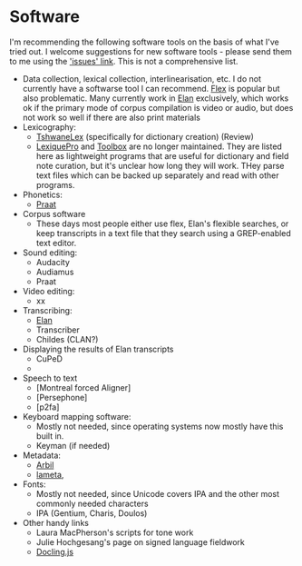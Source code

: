 # Software


I'm recommending the following software tools on the basis of what I've tried out. I welcome suggestions for new software tools - please send them to me using the ['issues' link](https://github.com/chirila/lingfieldwork/issues). This is not a comprehensive list.

* Data collection, lexical collection, interlinearisation, etc. I do not currently have a softwarse tool I can recommend. [Flex](https://software.sil.org/fieldworks/download/) is popular but also problematic. Many currently work in [Elan](https://archive.mpi.nl/tla/elan) exclusively, which works ok if the primary mode of corpus compilation is video or audio, but does not work so well if there are also print materials
* Lexicography: 
    - [TshwaneLex](http://tshwanedje.com/tshwanelex/) (specifically for dictionary creation) (Review) 
    - [LexiquePro](http://lexiquepro.com/) and [Toolbox](https://software.sil.org/toolbox/) are no longer maintained. They are listed here as lightweight programs that are useful for dictionary and field note curation, but it's unclear how long they will work. THey parse text files which can be backed up separately and read with other programs.
* Phonetics: 
    - [Praat](https://www.praat.org)
* Corpus software 
    - These days most people either use flex, Elan's flexible searches, or keep transcripts in a text file that they search using a GREP-enabled text editor.
* Sound editing: 
    - Audacity 
    - Audiamus
    - Praat
* Video editing:
    - xx
* Transcribing: 
    - [Elan](https://archive.mpi.nl/tla/elan)
    - Transcriber
    - Childes (CLAN?)
* Displaying the results of Elan transcripts
    - CuPeD
    - 
* Speech to text
    - [Montreal forced Aligner]    
    - [Persephone]
    - [p2fa]
* Keyboard mapping software: 
    - Mostly not needed, since operating systems now mostly have this built in.
    - Keyman (if needed)
* Metadata:
    - [Arbil](https://pure.mpg.de/rest/items/item_2021826_7/component/file_2056578/content) 
    - [lameta](https://www.lameta.org/home),
* Fonts:
    - Mostly not needed, since Unicode covers IPA and the other most commonly needed characters
    - IPA (Gentium, Charis, Doulos)
* Other handy links
    - Laura MacPherson's scripts for tone work
    - Julie Hochgesang's page on signed language fieldwork
    - [Docling.js](https://docling.net)



